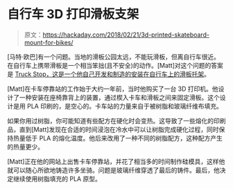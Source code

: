 # 自行车 3D 打印滑板支架

> 原文：<https://hackaday.com/2018/02/21/3d-printed-skateboard-mount-for-bikes/>

[马特·欧巴]有一个问题。当地的滑板公园太远，不能玩滑板，但离自行车很近。在自行车上携带滑板是一个相当笨拙(且不安全)的动作。[Matt]对这个问题的答案是 [Truck Stop，这是一个他自己开发和制造的安装在自行车上的滑板托架](https://imgur.com/gallery/WCmaz)。

[Matt]在卡车停靠站的工作始于大约一年前，当时他购买了一台 3D 打印机。他设计了一种安装在座椅靠背上的装置，通过楔入卡车和滑板之间来固定滑板。这个设计是用 PLA 印刷的，是空心的。卡车站的力量来自于被树脂和玻璃纤维布填充。

如果你用过树脂，你可能知道有些配方在硬化时会变热。这导致了一些熔化的印刷品，直到[Matt]发现在合适的时间浸泡在冷水中可以让树脂完成硬化过程，同时保持热量低于 PLA 的熔化温度。他后来改用了一种不同的树脂配方，这种配方产生的热量更少。

[Matt]正在他的网站上出售卡车停靠站，并花了相当多的时间制作硅模具，这样他就可以随心所欲地铸造许多坐骑。问题是玻璃纤维穿透了最后的铸件。最后，他决定继续使用树脂填充的 PLA 原型。